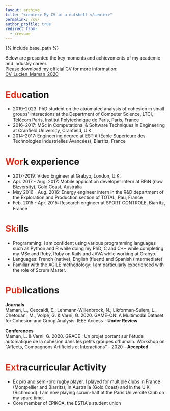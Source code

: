 ```yaml
---
layout: archive
title: "<center> My CV in a nutshell </center>"
permalink: /cv/
author_profile: true
redirect_from:
  - /resume
---
```


{% include base_path %}

Below are presented the key moments and achievements of my academic and industry career. <br>
Please download my official CV for more information: <a href="https://lucienmaman.github.io/files/CV_Lucien_Maman_2020.pdf" target="_blank">CV_Lucien_Maman_2020</a>

<span style="color: #DC3522">Edu</span>cation
======
* 2019–2023: PhD student on the atuomated analysis of cohesion in small groups' interactions at the Department of Computer Science, LTCI, Télécom Paris, Institut Polytechnique de Paris, Paris, France
* 2016–2017: MSc in Computational & Software Techniques in Engineering at Cranfield University, Cranfield, U.K.
* 2014-2017: Engineering degree at ESTIA (École Supérieure des Technologies Industrielles Avancées), Biarritz, France

<span style="color: #DC3522">Wor</span>k experience
======
* 2017-2019: Video Engineer at Grabyo, London, U.K.
* Apr. 2017 - Aug. 2017: Mobile application developer intern at BRiN (now Bizversity), Gold Coast, Australia
* May 2016 - Aug. 2016: Energy engineer intern in the R&D department of the Exploration and Production section of TOTAL, Pau, France
* Feb. 2015 - Apr. 2015: Research engineer at SPORT CONTROLE, Biarritz, France

<span style="color: #DC3522">Ski</span>lls
======
* Programming: 
I am confident using various programming languages such as Python and R  while doing my PhD, C and C++ while completing my MSc and Ruby, Ruby on Rails and JAVA while working at Grabyo.
* Languages: 
French (native), English (fluent) and Spanish (intermediate)
* Familiar with the AGILE methodology:
I am particularly experienced with the role of Scrum Master.

<span style="color: #DC3522">Pub</span>lications
======
<strong>Journals</strong><br>
Maman, L., Ceccaldi, E., Lehmann-Willenbrock, N., Likforman-Sulem, L., Chetouani, M., Volpe, G. & Varni, G. 2020. GAME-ON: A Multimodal Dataset for Cohesion and Group Analysis. IEEE Access - <b>Under Review</b><br>

<strong>Conferences</strong><br>
Maman, L. & Varni, G. 2020. GRACE : Un projet portant sur l'étude automatique de la cohésion dans les petits groupes d'humain. Workshop on "Affects, Compagnons Artificiels et Interactions" - 2020 - <b>Accepted</b>

<span style="color: #DC3522">Ext</span>racurricular Activity
======
*  Ex pro and semi-pro rugby player.
I played for multiple clubs in France (Montpellier and Biarritz), in Australia (Gold Coast) and in the U.K (Richmond). I am now playing scrum-half at the Paris Université Club on my spare time.
* Core member of EPIKOA, the ESTIA's student union

